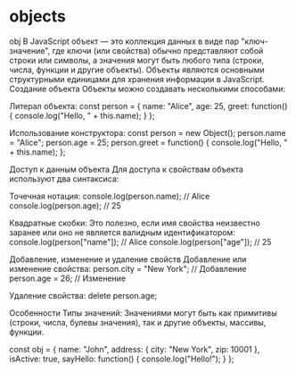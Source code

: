 # objects
obj
В JavaScript объект — это коллекция данных в виде пар "ключ-значение", где ключи (или свойства) обычно представляют собой строки или символы, а значения могут быть любого типа (строки, числа, функции и другие объекты). Объекты являются основными структурными единицами для хранения информации в JavaScript.
Создание объекта
Объекты можно создавать несколькими способами:

Литерал объекта:
const person = {
    name: "Alice",
    age: 25,
    greet: function() {
        console.log("Hello, " + this.name);
    }
};

Использование конструктора:
const person = new Object();
person.name = "Alice";
person.age = 25;
person.greet = function() {
    console.log("Hello, " + this.name);
};

Доступ к данным объекта
Для доступа к свойствам объекта используют два синтаксиса:

Точечная нотация:
console.log(person.name);  // Alice
console.log(person.age);   // 25

Квадратные скобки: Это полезно, если имя свойства неизвестно заранее или оно не является валидным идентификатором:
console.log(person["name"]);  // Alice
console.log(person["age"]);   // 25

Добавление, изменение и удаление свойств
Добавление или изменение свойства:
person.city = "New York";  // Добавление
person.age = 26;           // Изменение

Удаление свойства:
delete person.age;

Особенности
Типы значений: Значениями могут быть как примитивы (строки, числа, булевы значения), так и другие объекты, массивы, функции.

const obj = {
    name: "John",
    address: { city: "New York", zip: 10001 },
    isActive: true,
    sayHello: function() {
        console.log("Hello!");
    }
};

